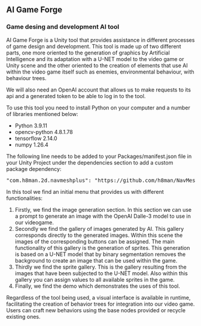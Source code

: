 ## AI Game Forge

### Game desing and development AI tool

<p>
AI Game Forge is a Unity tool that provides assistance in different processes of game design and development.
This tool is made up of two different parts, one more oriented to the generation of graphics by Artificial 
Intelligence and its adaptation with a U-NET model to the video game or Unity scene and the other oriented 
to the creation of elements that use AI within the video game itself such as enemies, environmental behaviour, with behaviour trees.	
</p>

<p>
We will also need an OpenAI account that allows us to make requests to its api and a generated token to be able to log in to the tool.
</p>

<p>
To use this tool you need to install Python on your computer and a number of libraries mentioned below:
</p>

<ul>
<li>Python  3.9.11</li>
<li>opencv-python  4.8.1.78</li>
<li>tensorflow  2.14.0</li>
<li>numpy  1.26.4</li>
</ul>

<p>
The following line needs to be added to your Packages/manifest.json file in your Unity Project under the dependencies section to add a custom package 
dependency:
</p>

<pre>
"com.h8man.2d.navmeshplus": "https://github.com/h8man/NavMeshPlus.git#master"
</pre>

<p>In this tool we find an initial menu that provides us with different functionalities:</p>

<ol>
<li>
Firstly, we find the image generation section. In this section we can use a prompt to generate an image with the OpenAI Dalle-3 model to use in our videogame.
</li>
<li>
Secondly we find the gallery of images generated by AI. This gallery corresponds directly to the generated images. Within this scene the images of the corresponding buttons can be assigned. The main functionality of this gallery is the generation of sprites. This generation is based on a U-NET model that by binary segmentation removes the background to create an image that can be used within the game.
</li>
<li>
Thirdly we find the sprite gallery. This is the gallery resulting from the images that have been subjected to the U-NET model. Also within this gallery you can assign values to all available sprites in the game.
</li>
<li>
Finally, we find the demo which demonstrates the uses of this tool.
</li>
</ol>

<p>
Regardless of the tool being used, a visual interface is available in runtime, facilitating the creation of behavior trees for integration into our video game. Users can craft new behaviors using the base nodes provided or recycle existing ones.
</p>